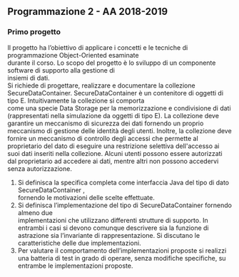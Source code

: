 ## Programmazione 2 - AA 2018-2019
### Primo progetto

Il	progetto	ha	l’obiettivo	di	applicare	i	concetti	e	le	tecniche	di	programmazione	Object-Oriented	esaminate	
durante	il	corso.	Lo	scopo	del	progetto	è	lo	sviluppo	di	un	componente	software	di	supporto	alla	gestione	di	
insiemi di	dati.	
Si	 richiede	 di	 progettare,	 realizzare	 e	 documentare	 la	 collezione SecureDataContainer<E>.	
SecureDataContainer<E>	 è	 un	 contenitore	 di	 oggetti di	 tipo	 E.	 Intuitivamente	 la collezione	 si	 comporta	
come	una	specie	Data	Storage per	la	memorizzazione	e	condivisione	di	dati	(rappresentati	nella	simulazione	
da	oggetti	di	tipo	E).		La	collezione	deve	garantire	un	meccanismo	di	sicurezza	dei	dati	fornendo	un	proprio	
meccanismo di	gestione	delle	identità degli	 utenti.	Inoltre,	la collezione deve fornire un meccanismo di
controllo degli accessi che permette al proprietario del dato di eseguire una restrizione selettiva
dell'accesso ai suoi dati inseriti nella collezione. Alcuni utenti possono essere autorizzati dal proprietario
ad accedere ai dati, mentre altri non possono accedervi senza autorizzazione.

1. Si	definisca la	specifica	completa	come interfaccia	 Java del	 tipo	di	dato	SecureDataContainer<E>	,	
fornendo le	motivazioni delle	scelte	effettuate.
2. Si	 definisca l’implementazione	 del	 tipo	 di	 SecureDataContainer<E>	 fornendo almeno	 due	
implementazioni	 che	 utilizzano	 differenti	 strutture	 di	 supporto.	 In	 entrambi	 i	 casi	 si devono
comunque	descrivere	sia	la	funzione	di	astrazione	sia	l’invariante	di	rappresentazione.	 Si	discutano
le	caratteristiche	delle	due	implementazioni.
3. Per	 valutare	 il	 comportamento	 dell’implementazioni proposte si	 realizzi una	 batteria	 di	 test	 in	 grado	 di	
operare,	senza	modifiche	specifiche,	su	entrambe	le	implementazioni	proposte.

